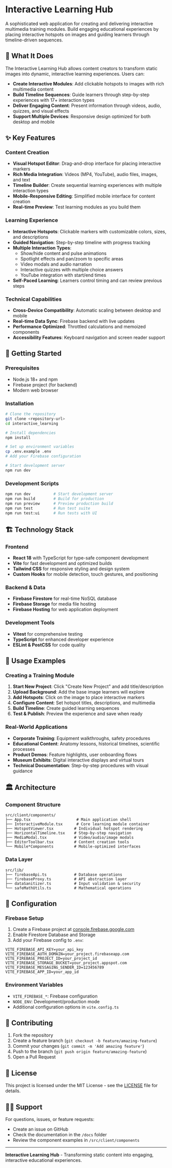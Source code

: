 # Interactive Learning Hub

A sophisticated web application for creating and delivering interactive multimedia training modules. Build engaging educational experiences by placing interactive hotspots on images and guiding learners through timeline-driven sequences.

## 🎯 What It Does

The Interactive Learning Hub allows content creators to transform static images into dynamic, interactive learning experiences. Users can:

- **Create Interactive Modules**: Add clickable hotspots to images with rich multimedia content
- **Build Timeline Sequences**: Guide learners through step-by-step experiences with 17+ interaction types
- **Deliver Engaging Content**: Present information through videos, audio, quizzes, and visual effects
- **Support Multiple Devices**: Responsive design optimized for both desktop and mobile

## ✨ Key Features

### Content Creation
- **Visual Hotspot Editor**: Drag-and-drop interface for placing interactive markers
- **Rich Media Integration**: Videos (MP4, YouTube), audio files, images, and text
- **Timeline Builder**: Create sequential learning experiences with multiple interaction types
- **Mobile-Responsive Editing**: Simplified mobile interface for content creation
- **Real-time Preview**: Test learning modules as you build them

### Learning Experience
- **Interactive Hotspots**: Clickable markers with customizable colors, sizes, and descriptions
- **Guided Navigation**: Step-by-step timeline with progress tracking
- **Multiple Interaction Types**: 
  - Show/hide content and pulse animations
  - Spotlight effects and pan/zoom to specific areas
  - Video modals and audio narration
  - Interactive quizzes with multiple choice answers
  - YouTube integration with start/end times
- **Self-Paced Learning**: Learners control timing and can review previous steps

### Technical Capabilities
- **Cross-Device Compatibility**: Automatic scaling between desktop and mobile
- **Real-time Data Sync**: Firebase backend with live updates
- **Performance Optimized**: Throttled calculations and memoized components
- **Accessibility Features**: Keyboard navigation and screen reader support

## 🚀 Getting Started

### Prerequisites
- Node.js 18+ and npm
- Firebase project (for backend)
- Modern web browser

### Installation
```bash
# Clone the repository
git clone <repository-url>
cd interactive_learning

# Install dependencies
npm install

# Set up environment variables
cp .env.example .env
# Add your Firebase configuration

# Start development server
npm run dev
```

### Development Scripts
```bash
npm run dev          # Start development server
npm run build        # Build for production
npm run preview      # Preview production build
npm run test         # Run test suite
npm run test:ui      # Run tests with UI
```

## 🏗️ Technology Stack

### Frontend
- **React 18** with TypeScript for type-safe component development
- **Vite** for fast development and optimized builds
- **Tailwind CSS** for responsive styling and design system
- **Custom Hooks** for mobile detection, touch gestures, and positioning

### Backend & Data
- **Firebase Firestore** for real-time NoSQL database
- **Firebase Storage** for media file hosting
- **Firebase Hosting** for web application deployment

### Development Tools
- **Vitest** for comprehensive testing
- **TypeScript** for enhanced developer experience
- **ESLint & PostCSS** for code quality

## 📱 Usage Examples

### Creating a Training Module
1. **Start New Project**: Click "Create New Project" and add title/description
2. **Upload Background**: Add the base image learners will explore
3. **Add Hotspots**: Click on the image to place interactive markers
4. **Configure Content**: Set hotspot titles, descriptions, and multimedia
5. **Build Timeline**: Create guided learning sequences
6. **Test & Publish**: Preview the experience and save when ready

### Real-World Applications
- **Corporate Training**: Equipment walkthroughs, safety procedures
- **Educational Content**: Anatomy lessons, historical timelines, scientific processes
- **Product Demos**: Feature highlights, user onboarding flows
- **Museum Exhibits**: Digital interactive displays and virtual tours
- **Technical Documentation**: Step-by-step procedures with visual guidance

## 🏛️ Architecture

### Component Structure
```
src/client/components/
├── App.tsx                    # Main application shell
├── InteractiveModule.tsx      # Core learning module container
├── HotspotViewer.tsx         # Individual hotspot rendering
├── HorizontalTimeline.tsx    # Step-by-step navigation
├── MediaModal.tsx            # Video/audio/image modals
├── EditorToolbar.tsx         # Content creation tools
└── Mobile*Components         # Mobile-optimized interfaces
```

### Data Layer
```
src/lib/
├── firebaseApi.ts            # Database operations
├── firebaseProxy.ts          # API abstraction layer
├── dataSanitizer.ts          # Input validation & security
└── safeMathUtils.ts          # Mathematical operations
```

## 🔧 Configuration

### Firebase Setup
1. Create a Firebase project at [console.firebase.google.com](https://console.firebase.google.com)
2. Enable Firestore Database and Storage
3. Add your Firebase config to `.env`:
```env
VITE_FIREBASE_API_KEY=your_api_key
VITE_FIREBASE_AUTH_DOMAIN=your_project.firebaseapp.com
VITE_FIREBASE_PROJECT_ID=your_project_id
VITE_FIREBASE_STORAGE_BUCKET=your_project.appspot.com
VITE_FIREBASE_MESSAGING_SENDER_ID=123456789
VITE_FIREBASE_APP_ID=your_app_id
```

### Environment Variables
- `VITE_FIREBASE_*`: Firebase configuration
- `NODE_ENV`: Development/production mode
- Additional configuration options in `vite.config.ts`

## 🤝 Contributing

1. Fork the repository
2. Create a feature branch (`git checkout -b feature/amazing-feature`)
3. Commit your changes (`git commit -m 'Add amazing feature'`)
4. Push to the branch (`git push origin feature/amazing-feature`)
5. Open a Pull Request

## 📄 License

This project is licensed under the MIT License - see the [LICENSE](LICENSE) file for details.

## 🙋‍♂️ Support

For questions, issues, or feature requests:
- Create an issue on GitHub
- Check the documentation in the `/docs` folder
- Review the component examples in `/src/client/components`

---

**Interactive Learning Hub** - Transforming static content into engaging, interactive educational experiences.